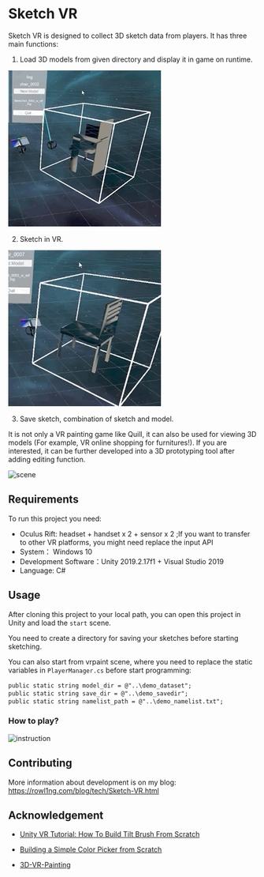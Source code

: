 # Sketch VR



Sketch VR is designed to collect 3D sketch data from players. It has three main functions:

1. Load 3D models from given directory and display it in game on runtime. 

![Jan-23-2020 13-35-06.gif-1365.9kB](imgs/Jan-23-2020%2013-35-06.gif)

2. Sketch in VR.

![Jan-23-2020 13-30-49.gif-3171.3kB](imgs/Jan-23-2020%2013-30-49.gif)

3. Save sketch, combination of sketch and model.

It is not only a VR painting game like Quill, it can also be used for viewing 3D models (For example, VR online shopping for furnitures!). If you are interested, it can be further developed into a 3D prototyping tool after adding editing function.

![scene][1]

## Requirements

To run this project you need:

- Oculus Rift: headset + handset x 2 + sensor x 2 ;If you want to transfer to other VR platforms, you might need replace the input API
- System： Windows 10
- Development Software：Unity 2019.2.17f1 + Visual Studio 2019
- Language: C# 

## Usage

After cloning this project to your local path, you can open this project in Unity and load the `start` scene.

You need to create a directory for saving your sketches before starting sketching.

You can also start from vrpaint scene, where you need to replace the static variables in `PlayerManager.cs` before start programming:

```
public static string model_dir = @"..\demo_dataset";
public static string save_dir = @"..\demo_savedir";
public static string namelist_path = @"..\demo_namelist.txt";
```

### How to play?

![instruction][4]

## Contributing

More information about development is on my blog: https://rowl1ng.com/blog/tech/Sketch-VR.html

## Acknowledgement

- [Unity VR Tutorial: How To Build Tilt Brush From Scratch][5]
- [Building a Simple Color Picker from Scratch][6]
- [3D-VR-Painting][7]


  [1]: http://static.zybuluo.com/sixijinling/az5zki5jecwi1srrchai0939/scene.PNG
  [4]: http://static.zybuluo.com/sixijinling/olif621bse940kc27egig9mm/D436FCE8-A98B-4E5F-BC3E-16FFE8B7AD4A_1_201_a.jpeg
  [5]: https://www.youtube.com/watch?v=eMJATZI0A7c
  [6]: https://www.youtube.com/watch?v=wysIsMEQ3_Y
  [7]: https://github.com/E-BAO/3D-VR-Painting
